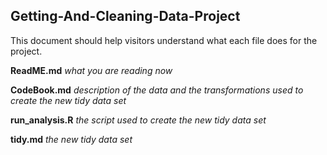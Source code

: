 ## Getting-And-Cleaning-Data-Project

This document should help visitors understand what each file does for the project.

**ReadME.md**   *what you are reading now*

**CodeBook.md** *description of the data and the transformations used to create the new tidy data set*

**run_analysis.R**  *the script used to create the new tidy data set*

**tidy.md** *the new tidy data set*
